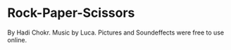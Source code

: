 # Rock-Paper-Scissors
By Hadi Chokr. Music by Luca. Pictures and Soundeffects were free to use online.
